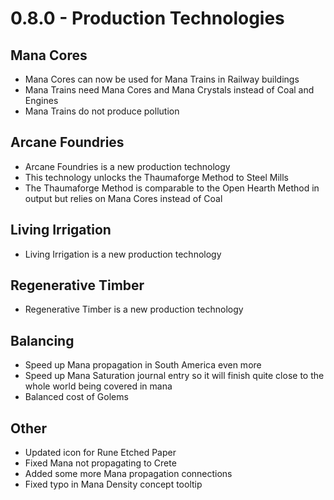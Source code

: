 # 0.8.0 - Production Technologies

## Mana Cores
- Mana Cores can now be used for Mana Trains in Railway buildings
- Mana Trains need Mana Cores and Mana Crystals instead of Coal and Engines
- Mana Trains do not produce pollution

## Arcane Foundries
- Arcane Foundries is a new production technology
- This technology unlocks the Thaumaforge Method to Steel Mills
- The Thaumaforge Method is comparable to the Open Hearth Method in output but relies on Mana Cores instead of Coal

## Living Irrigation
- Living Irrigation is a new production technology

## Regenerative Timber
- Regenerative Timber is a new production technology

## Balancing
- Speed up Mana propagation in South America even more
- Speed up Mana Saturation journal entry so it will finish quite close to the whole world being covered in mana
- Balanced cost of Golems

## Other
- Updated icon for Rune Etched Paper
- Fixed Mana not propagating to Crete
- Added some more Mana propagation connections
- Fixed typo in Mana Density concept tooltip